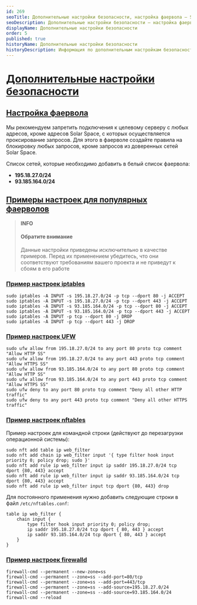 ```yaml
---
id: 269
seoTitle: Дополнительные настройки безопасности, настройка фаервола — Solar Space
seoDescription: Дополнительные настройки безопасности — настройка фаервола. Примеры настроек для популярных фаерволов — iptables, UFW, nftables, firewalld
displayName: Дополнительные настройки безопасности
order: 5
published: true
historyName: Дополнительные настройки безопасности
historyDescription: Информация по дополнительным настройкам безопасности Solar Space
---
```


# [Дополнительные настройки безопасности](additional-security-settings)

## [Настройка фаервола](configuring-firewall)

Мы рекомендуем запретить подключения к целевому серверу с любых адресов, кроме адресов Solar Space, с которых осуществляется проксирование запросов. Для этого в фаерволе создайте правила на блокировку любых запросов, кроме запросов из доверенных сетей Solar Space.

Список сетей, которые необходимо добавить в белый список фаервола:
- **195.18.27.0/24**
- **93.185.164.0/24**

## [Примеры настроек для популярных фаерволов](examples-of-settings-for-popular-firewalls)

   > **INFO**
   > #### Обратите внимание
   > Данные настройки приведены исключительно в качестве примеров. Перед их применением убедитесь, что они соответствуют требованиям вашего проекта и не приведут к сбоям в его работе

### [Пример настроек iptables](example-of-iptables-settings)
```
sudo iptables -A INPUT -s 195.18.27.0/24 -p tcp --dport 80 -j ACCEPT
sudo iptables -A INPUT -s 195.18.27.0/24 -p tcp --dport 443 -j ACCEPT
sudo iptables -A INPUT -s 93.185.164.0/24 -p tcp --dport 80 -j ACCEPT
sudo iptables -A INPUT -s 93.185.164.0/24 -p tcp --dport 443 -j ACCEPT
sudo iptables -A INPUT -p tcp --dport 80 -j DROP
sudo iptables -A INPUT -p tcp --dport 443 -j DROP
```

### [Пример настроек UFW](example-of-ufm-settings)
```
sudo ufw allow from 195.18.27.0/24 to any port 80 proto tcp comment "Allow HTTP SS"
sudo ufw allow from 195.18.27.0/24 to any port 443 proto tcp comment "Allow HTTPS SS"
sudo ufw allow from 93.185.164.0/24 to any port 80 proto tcp comment "Allow HTTP SS"
sudo ufw allow from 93.185.164.0/24 to any port 443 proto tcp comment "Allow HTTPS SS"
sudo ufw deny to any port 80 proto tcp comment "Deny all other HTTP traffic"
sudo ufw deny to any port 443 proto tcp comment "Deny all other HTTPS traffic"
```

### [Пример настроек nftables](example-of-nftables-settings)

Пример настроек для командной строки (действуют до перезагрузки операционной системы):
```
sudo nft add table ip web_filter
sudo nft add chain ip web_filter input '{ type filter hook input priority 0; policy drop; sudo }'
sudo nft add rule ip web_filter input ip saddr 195.18.27.0/24 tcp dport {80, 443} accept
sudo nft add rule ip web_filter input ip saddr 93.185.164.0/24 tcp dport {80, 443} accept
sudo nft add rule ip web_filter input tcp dport {80, 443} drop
```

Для постоянного применения нужно добавить следующие строки в файл `/etc/nftables.conf`:
```
table ip web_filter {
    chain input {
        type filter hook input priority 0; policy drop;
        ip saddr 195.18.27.0/24 tcp dport { 80, 443 } accept
        ip saddr 93.185.164.0/24 tcp dport { 80, 443 } accept
    }
}
```

### [Пример настроек firewalld](example-of-firewalld-settings)
```
firewall-cmd --permanent --new-zone=ss
firewall-cmd --permanent --zone=ss --add-port=80/tcp
firewall-cmd --permanent --zone=ss --add-port=443/tcp
firewall-cmd --permanent --zone=ss --add-source=195.18.27.0/24
firewall-cmd --permanent --zone=ss --add-source=93.185.164.0/24
firewall-cmd --reload
```